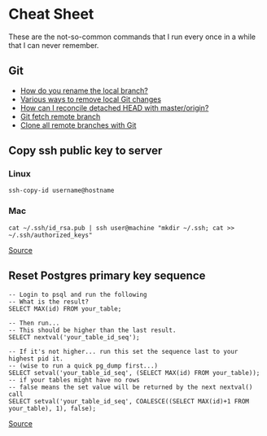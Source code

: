 # Cheat Sheet

These are the not-so-common commands that I run every once in a while that I can never remember.

## Git

* [How do you rename the local branch?](https://stackoverflow.com/questions/6591213/how-do-you-rename-the-local-branch)
* [Various ways to remove local Git changes](https://stackoverflow.com/questions/22620393/various-ways-to-remove-local-git-changes)
* [How can I reconcile detached HEAD with master/origin?](https://stackoverflow.com/questions/5772192/how-can-i-reconcile-detached-head-with-master-origin)
* [Git fetch remote branch](https://stackoverflow.com/questions/9537392/git-fetch-remote-branch)
* [Clone all remote branches with Git](https://stackoverflow.com/questions/67699/clone-all-remote-branches-with-git)

## Copy ssh public key to server

### Linux
```
ssh-copy-id username@hostname
```

### Mac
```
cat ~/.ssh/id_rsa.pub | ssh user@machine "mkdir ~/.ssh; cat >> ~/.ssh/authorized_keys"
```

[Source](http://www.commandlinefu.com/commands/view/188/copy-your-ssh-public-key-to-a-server-from-a-machine-that-doesnt-have-ssh-copy-id)

## Reset Postgres primary key sequence

```
-- Login to psql and run the following
-- What is the result?
SELECT MAX(id) FROM your_table;

-- Then run...
-- This should be higher than the last result.
SELECT nextval('your_table_id_seq');

-- If it's not higher... run this set the sequence last to your highest pid it.
-- (wise to run a quick pg_dump first...)
SELECT setval('your_table_id_seq', (SELECT MAX(id) FROM your_table));
-- if your tables might have no rows
-- false means the set value will be returned by the next nextval() call    
SELECT setval('your_table_id_seq', COALESCE((SELECT MAX(id)+1 FROM your_table), 1), false);
```

[Source](https://stackoverflow.com/questions/244243/how-to-reset-postgres-primary-key-sequence-when-it-falls-out-of-sync)
